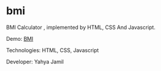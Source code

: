 # bmi
BMI Calculator , implemented by HTML, CSS And Javascript.


Demo: [BMI](https://yahyajamil.github.io/bmi/)

Technologies: HTML, CSS, Javascript

Developer: Yahya Jamil
